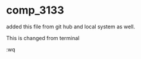 # comp_3133
added this file from git hub and local system as well.


This is changed from terminal

:wq


















